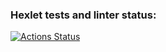 ### Hexlet tests and linter status:
[![Actions Status](https://github.com/Elenlith/python-project-52/workflows/hexlet-check/badge.svg)](https://github.com/Elenlith/python-project-52/actions)
